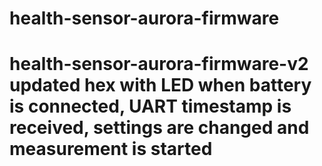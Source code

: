 # health-sensor-aurora-firmware
# health-sensor-aurora-firmware-v2 updated hex with LED when battery is connected, UART timestamp is received, settings are changed and measurement is started
